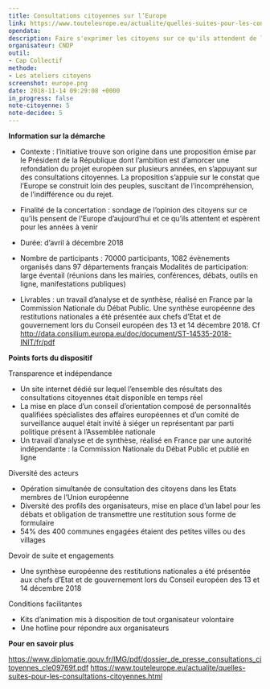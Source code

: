 ```yaml
---
title: Consultations citoyennes sur l’Europe 
link: https://www.touteleurope.eu/actualite/quelles-suites-pour-les-consultations-citoyennes.html
opendata:
description: Faire s'exprimer les citoyens sur ce qu'ils attendent de l'Europe
organisateur: CNDP
outil:
- Cap Collectif
methode:
- Les ateliers citoyens
screenshot: europe.png
date: 2018-11-14 09:29:08 +0000
in_progress: false
note-citoyenne: 5
note-decidee: 5
---
```

**Information sur la démarche**

* Contexte : l’initiative trouve son origine dans une proposition émise par le Président de la République dont l’ambition est d’amorcer une refondation du projet européen sur plusieurs années, en s’appuyant sur des consultations citoyennes. La proposition s’appuie sur le constat que l’Europe se construit loin des peuples, suscitant de l’incompréhension, de l’indifférence ou du rejet. 

* Finalité de la concertation : sondage de l’opinion des citoyens sur ce qu’ils pensent de l’Europe d’aujourd’hui et ce qu’ils attentent et espèrent pour les années à venir

* Durée: d’avril à décembre 2018

* Nombre de participants : 70000 participants, 1082 évènements organisés dans 97 départements français
Modalités de participation: large éventail (réunions dans les mairies, conférences, débats, outils en ligne, manifestations publiques) 

* Livrables : un travail d’analyse et de synthèse, réalisé en France par la Commission Nationale du Débat Public. Une synthèse européenne des restitutions nationales a été présentée aux chefs d’Etat et de gouvernement lors du Conseil européen des 13 et 14 décembre 2018. Cf http://data.consilium.europa.eu/doc/document/ST-14535-2018-INIT/fr/pdf

**Points forts du dispositif**

Transparence et indépendance 
* Un site internet dédié sur lequel l’ensemble des résultats des consultations citoyennes était disponible en temps réel
* La mise en place d’un conseil d’orientation composé de personnalités qualifiées spécialistes des affaires européennes et d’un comité de surveillance auquel était invité à siéger un représentant par parti politique présent à l’Assemblée nationale
* Un travail d’analyse et de synthèse, réalisé en France par une autorité indépendante : la Commission Nationale du Débat Public et publié en ligne

Diversité des acteurs  
* Opération simultanée de consultation des citoyens dans les Etats membres de l’Union européenne 
* Diversité des profils des organisateurs, mise en place d’un label pour les débats et obligation de transmettre une restitution sous forme de formulaire 
* 54% des 400 communes engagées étaient des petites villes ou des villages 

Devoir de suite et engagements 
* Une synthèse européenne des restitutions nationales a été présentée aux chefs d’Etat et de gouvernement lors du Conseil européen des 13 et 14 décembre 2018

Conditions facilitantes 
* Kits d’animation mis à disposition de tout organisateur volontaire 
* Une hotline pour répondre aux organisateurs 

**Pour en savoir plus**

https://www.diplomatie.gouv.fr/IMG/pdf/dossier_de_presse_consultations_citoyennes_cle09769f.pdf
https://www.touteleurope.eu/actualite/quelles-suites-pour-les-consultations-citoyennes.html